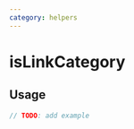 ```yaml
---
category: helpers
---
```


# isLinkCategory

<!-- PLACEHOLDER_DESCRIPTION -->

## Usage

```ts
// TODO: add example
```
